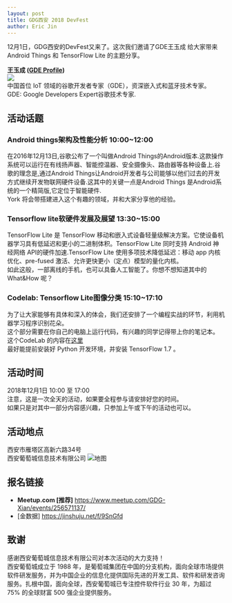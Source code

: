 ```yaml
---
layout: post
title: GDG西安 2018 DevFest
author: Eric Jin
---
```


12月1日，GDG西安的DevFest又来了。这次我们邀请了GDE王玉成 给大家带来Android Things 和 TensorFlow Lite 的主题分享。  

**王玉成 ([GDE Profile](https://developers.google.com/experts/people/york-wang))**  
![](http://otherfilestore.oss-cn-beijing.aliyuncs.com/WechatIMG278.png)  
中国首位 IoT 领域的谷歌开发者专家（GDE），资深嵌入式和蓝牙技术专家。  
GDE: Google Developers Expert谷歌技术专家.

## 活动话题

### Android things架构及性能分析   10:00~12:00

在2016年12月13日,谷歌公布了一个叫做Android Things的Android版本.这款操作系统可以运行在有线扬声器、智能控温器、安全摄像头、路由器等各种设备上.谷歌的理念是,通过Android Things让Android开发者与公司能够以他们过去的开发方式继续开发物联网硬件设备.这其中的关键一点是Android Things 是Android系统的一个精简版,它定位于智能硬件.   
York 将会带搭建进入这个有趣的领域，并和大家分享他的经验。

### Tensorflow lite软硬件发展及展望   13:30~15:00
TensorFlow Lite 是 TensorFlow 移动和嵌入式设备轻量级解决方案。它使设备机器学习具有低延迟和更小的二进制体积。TensorFlow Lite 同时支持 Android 神经网络 API的硬件加速.TensorFlow Lite 使用多项技术降低延迟：移动 app 内核优化、pre-fused 激活、允许更快更小（定点）模型的量化内核。  
如此这般，一部离线的手机，也可以具备人工智能了。你想不想知道其中的 What&How 呢？

### Codelab: Tensorflow Lite图像分类   15:10~17:10
为了让大家能够有具体和深入的体会，我们还安排了一个编程实战的环节，利用机器学习程序识别花朵。  
这个部分需要在你自己的电脑上运行代码，有兴趣的同学记得带上你的笔记本。  
这个CodeLab 的内容在[这里](https://codelabs.developers.google.com/codelabs/tensorflow-for-poets/)  
最好能提前安装好 Python 开发环境，并安装 TensorFlow 1.7 。


## 活动时间

2018年12月1日 10:00 至 17:00  
注意，这是一次全天的活动，如果要全程参与请安排好您的时间。  
如果只是对其中一部分内容感兴趣，只参加上午或下午的活动也可以。

## 活动地点
西安市雁塔区高新六路34号  
西安葡萄城信息技术有限公司
![地图](http://otherfilestore.oss-cn-beijing.aliyuncs.com/map_grapecity.png)  

## 报名链接
* **Meetup.com [推荐]** <https://www.meetup.com/GDG-Xian/events/256571137/>
* [金数据] <https://jinshuju.net/f/9SnGfd>


## 致谢
感谢西安葡萄城信息技术有限公司对本次活动的大力支持！  
西安葡萄城成立于 1988 年，是葡萄城集团在中国的分支机构，面向全球市场提供软件研发服务，并为中国企业的信息化提供国际先进的开发工具、软件和研发咨询服务。扎根中国，面向全球，西安葡萄城已专注控件软件行业 30 年，为超过 75% 的全球财富 500 强企业提供服务。